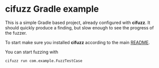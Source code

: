 # cifuzz Gradle example
This is a simple Gradle based project, already configured with
**cifuzz**. It should quickly produce a finding, but slow enough to
see the progress of the fuzzer.

To start make sure you installed **cifuzz** according to the
main [README](../../README.md).

You can start fuzzing with
```bash
cifuzz run com.example.FuzzTestCase
```
